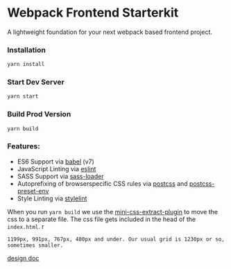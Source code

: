 # Webpack Frontend Starterkit

A lightweight foundation for your next webpack based frontend project.

### Installation

```sh
yarn install
```

### Start Dev Server

```sh
yarn start
```

### Build Prod Version

```sh
yarn build
```

### Features:

- ES6 Support via [babel](https://babeljs.io/) (v7)
- JavaScript Linting via [eslint](https://eslint.org/)
- SASS Support via [sass-loader](https://github.com/jtangelder/sass-loader)
- Autoprefixing of browserspecific CSS rules via [postcss](https://postcss.org/) and [postcss-preset-env](https://github.com/csstools/postcss-preset-env)
- Style Linting via [stylelint](https://stylelint.io/)

When you run `yarn build` we use the [mini-css-extract-plugin](https://github.com/webpack-contrib/mini-css-extract-plugin) to move the css to a separate file. The css file gets included in the head of the `index.html`.
r



```
1199px, 991px, 767px, 480px and under. Our usual grid is 1230px or so, sometimes smaller.
```


[design doc](https://xd.adobe.com/view/69c59681-cc2d-4d3e-b557-0f458d999ed2-3c96/)